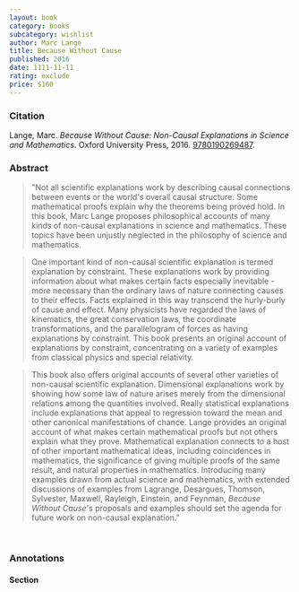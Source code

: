 ```yaml
---
layout: book
category: books
subcategory: wishlist
author: Marc Lange
title: Because Without Cause
published: 2016
date: 1111-11-11
rating: exclude
price: $160
---
```


### Citation

Lange, Marc. *Because Without Cause: Non-Causal Explanations in Science and Mathematics*. Oxford University Press, 2016. [9780190269487](https://global.oup.com/academic/product/because-without-cause-9780190269487).

### Abstract

> "Not all scientific explanations work by describing causal connections between events or the world's overall causal structure. Some mathematical proofs explain why the theorems being proved hold. In this book, Marc Lange proposes philosophical accounts of many kinds of non-causal explanations in science and mathematics. These topics have been unjustly neglected in the philosophy of science and mathematics.  

> One important kind of non-causal scientific explanation is termed explanation by constraint. These explanations work by providing information about what makes certain facts especially inevitable - more necessary than the ordinary laws of nature connecting causes to their effects. Facts explained in this way transcend the hurly-burly of cause and effect. Many physicists have regarded the laws of kinematics, the great conservation laws, the coordinate transformations, and the parallelogram of forces as having explanations by constraint. This book presents an original account of explanations by constraint, concentrating on a variety of examples from classical physics and special relativity.  

> This book also offers original accounts of several other varieties of non-causal scientific explanation. Dimensional explanations work by showing how some law of nature arises merely from the dimensional relations among the quantities involved. Really statistical explanations include explanations that appeal to regression toward the mean and other canonical manifestations of chance. Lange provides an original account of what makes certain mathematical proofs but not others explain what they prove. Mathematical explanation connects to a host of other important mathematical ideas, including coincidences in mathematics, the significance of giving multiple proofs of the same result, and natural properties in mathematics. Introducing many examples drawn from actual science and mathematics, with extended discussions of examples from Lagrange, Desargues, Thomson, Sylvester, Maxwell, Rayleigh, Einstein, and Feynman, _Because Without Cause_'s proposals and examples should set the agenda for future work on non-causal explanation."

<br>

### Annotations

#### Section

<br>
